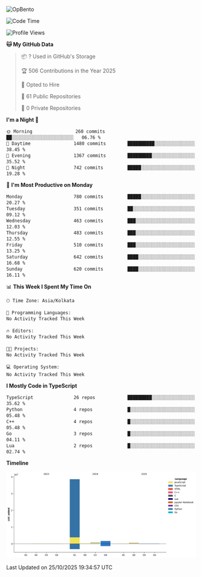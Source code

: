 ![OpBento](https://firebasestorage.googleapis.com/v0/b/smartkaksha-fe32c.appspot.com/o/opbento%2Fparthkapoor-dev3db8f.png?alt=media)

<!--START_SECTION:waka-->
![Code Time](http://img.shields.io/badge/Code%20Time-0%20secs-blue)

![Profile Views](http://img.shields.io/badge/Profile%20Views-0-blue)

**🐱 My GitHub Data** 

> 📦 ? Used in GitHub's Storage 
 > 
> 🏆 506 Contributions in the Year 2025
 > 
> 💼 Opted to Hire
 > 
> 📜 61 Public Repositories 
 > 
> 🔑 0 Private Repositories 
 > 
**I'm a Night 🦉** 

```text
🌞 Morning                260 commits         ██░░░░░░░░░░░░░░░░░░░░░░░   06.76 % 
🌆 Daytime                1480 commits        ██████████░░░░░░░░░░░░░░░   38.45 % 
🌃 Evening                1367 commits        █████████░░░░░░░░░░░░░░░░   35.52 % 
🌙 Night                  742 commits         █████░░░░░░░░░░░░░░░░░░░░   19.28 % 
```
📅 **I'm Most Productive on Monday** 

```text
Monday                   780 commits         █████░░░░░░░░░░░░░░░░░░░░   20.27 % 
Tuesday                  351 commits         ██░░░░░░░░░░░░░░░░░░░░░░░   09.12 % 
Wednesday                463 commits         ███░░░░░░░░░░░░░░░░░░░░░░   12.03 % 
Thursday                 483 commits         ███░░░░░░░░░░░░░░░░░░░░░░   12.55 % 
Friday                   510 commits         ███░░░░░░░░░░░░░░░░░░░░░░   13.25 % 
Saturday                 642 commits         ████░░░░░░░░░░░░░░░░░░░░░   16.68 % 
Sunday                   620 commits         ████░░░░░░░░░░░░░░░░░░░░░   16.11 % 
```


📊 **This Week I Spent My Time On** 

```text
🕑︎ Time Zone: Asia/Kolkata

💬 Programming Languages: 
No Activity Tracked This Week

🔥 Editors: 
No Activity Tracked This Week

🐱‍💻 Projects: 
No Activity Tracked This Week

💻 Operating System: 
No Activity Tracked This Week
```

**I Mostly Code in TypeScript** 

```text
TypeScript               26 repos            █████████░░░░░░░░░░░░░░░░   35.62 % 
Python                   4 repos             █░░░░░░░░░░░░░░░░░░░░░░░░   05.48 % 
C++                      4 repos             █░░░░░░░░░░░░░░░░░░░░░░░░   05.48 % 
Go                       3 repos             █░░░░░░░░░░░░░░░░░░░░░░░░   04.11 % 
Lua                      2 repos             █░░░░░░░░░░░░░░░░░░░░░░░░   02.74 % 
```



**Timeline**

![Lines of Code chart](https://raw.githubusercontent.com/ParthKapoor-dev/ParthKapoor-dev/main/assets/bar_graph.png)


 Last Updated on 25/10/2025 19:34:57 UTC
<!--END_SECTION:waka-->
